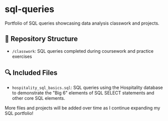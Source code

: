 # sql-queries

Portfolio of SQL queries showcasing data analysis classwork and projects.

## 📁 Repository Structure

- `/classwork`: SQL queries completed during coursework and practice exercises

## 🔍 Included Files

- `hospitality_sql_basics.sql`: SQL queries using the Hospitality database to demonstrate the "Big 6" elements of SQL SELECT statements and other core SQL elements.

More files and projects will be added over time as I continue expanding my SQL portfolio!
